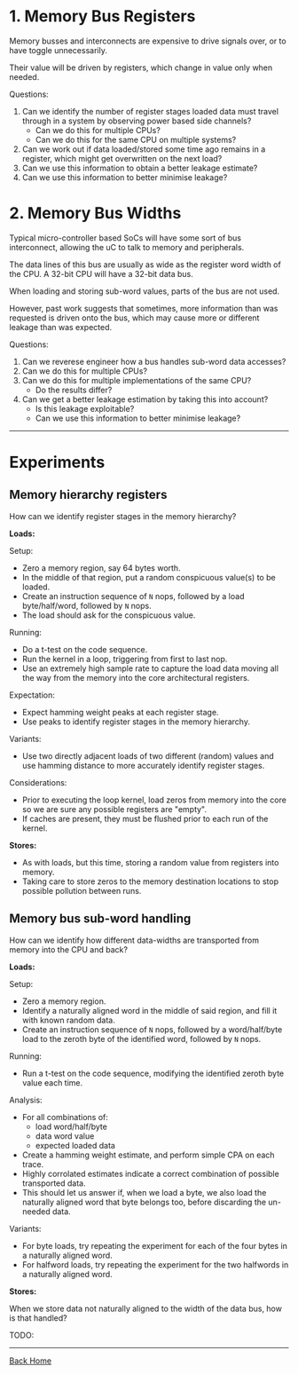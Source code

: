 
# 1. Memory Bus Registers

Memory busses and interconnects are expensive to drive signals over, or
to have toggle unnecessarily.

Their value will be driven by registers, which change in value
only when needed.

Questions:
1. Can we identify the number of register stages loaded data must travel
  through in a system by observing power based side channels?
   - Can we do this for multiple CPUs?
   - Can we do this for the same CPU on multiple systems?
2. Can we work out if data loaded/stored some time ago remains in a register,
   which might get overwritten on the next load?
3. Can we use this information to obtain a better leakage estimate?
4. Can we use this information to better minimise leakage?


# 2. Memory Bus Widths

Typical micro-controller based SoCs will have some sort of bus
interconnect, allowing the uC to talk to memory and peripherals.

The data lines of this bus are usually as wide as the register word width
of the CPU. A 32-bit CPU will have a 32-bit data bus.

When loading and storing sub-word values, parts of the bus are not
used.

However, past work suggests that sometimes, more information than
was requested is driven onto the bus, which may cause more or
different leakage than was expected.

Questions:
1. Can we reverese engineer how a bus handles sub-word data accesses?
2. Can we do this for multiple CPUs?
3. Can we do this for multiple implementations of the same CPU?
   - Do the results differ?
4. Can we get a better leakage estimation by taking this into account?
   - Is this leakage exploitable?
   - Can we use this information to better minimise leakage?

---

# Experiments

## Memory hierarchy registers

How can we identify register stages in the memory hierarchy?

**Loads:**

Setup:
- Zero a memory region, say 64 bytes worth.
- In the middle of that region, put a random conspicuous value(s) to be
  loaded.
- Create an instruction sequence of `N` nops, followed by a load
  byte/half/word, followed by `N` nops.
- The load should ask for the conspicuous value.

Running:
- Do a t-test on the code sequence.
- Run the kernel in a loop, triggering from first to last nop.
- Use an extremely high sample rate to capture the load data moving
  all the way from the memory into the core architectural registers.

Expectation:
- Expect hamming weight peaks at each register stage.
- Use peaks to identify register stages in the memory hierarchy.

Variants:
- Use two directly adjacent loads of two different (random) values and use
  hamming distance to more accurately identify register stages.

Considerations:
- Prior to executing the loop kernel, load zeros from memory into the core so
  we are sure any possible registers are "empty".
- If caches are present, they must be flushed prior to each run of the
  kernel.

**Stores:**

- As with loads, but this time, storing a random value from registers
  into memory.
- Taking care to store zeros to the memory destination locations to stop
  possible pollution between runs.

## Memory bus sub-word handling

How can we identify how different data-widths are transported from memory
into the CPU and back?

**Loads:**

Setup:
- Zero a memory region.
- Identify a naturally aligned word in the middle of said region, and fill
  it with known random data.
- Create an instruction sequence of `N` nops, followed by a word/half/byte
  load to the zeroth byte of the identified word, followed by `N` nops.

Running:
- Run a t-test on the code sequence, modifying the identified zeroth byte
  value each time.

Analysis:
- For all combinations of:
  - load word/half/byte
  - data word value
  - expected loaded data
- Create a hamming weight estimate, and perform simple CPA on each trace.
- Highly corrolated estimates indicate a correct combination of possible
  transported data.
- This should let us answer if, when we load a byte, we also load the
  naturally aligned word that byte belongs too, before discarding the 
  un-needed data.

Variants:
- For byte loads, try repeating the experiment for each of the four
  bytes in a naturally aligned word.
- For halfword loads, try repeating the experiment for the two
  halfwords in a naturally aligned word.

**Stores:**

When we store data not naturally aligned to the width of the data bus,
how is that handled?

TODO:

---

[Back Home](../../README.md)
